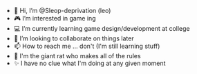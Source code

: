 - 👋 Hi, I’m @Sleop-deprivation (leo)
- 🎮 I’m interested in game ing
- 💻 I’m currently learning game design/development at college
- 💞️ I’m looking to collaborate on things later
- 📫 How to reach me ... don't (I'm still learning stuff)
- 🐀 I'm the giant rat who makes all of the rules
- ✨ I have no clue what I'm doing at any given moment

<!---
Sleop-deprivation/Sleop-deprivation is a ✨ special ✨ repository because its `README.md` (this file) appears on your GitHub profile.
You can click the Preview link to take a look at your changes.
--->
